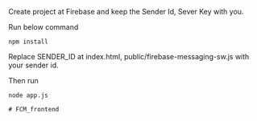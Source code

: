 Create project at Firebase and keep the Sender Id, Sever Key with you. 

Run below command
```
npm install
```

Replace SENDER_ID at index.html, public/firebase-messaging-sw.js with your sender id.

Then run
```
node app.js

# FCM_frontend
